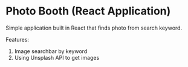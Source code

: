 # Photo Booth (React Application)


Simple application built in React that finds photo from search keyword.

Features:

1.  Image searchbar by keyword
2.  Using Unsplash API to get images

